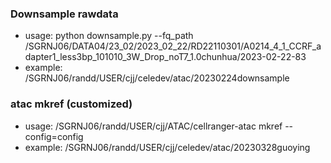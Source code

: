 ### Downsample rawdata
- usage: python downsample.py --fq_path /SGRNJ06/DATA04/23_02/2023_02_22/RD22110301/A0214_4_1_CCRF_adapter1_less3bp_101010_3W_Drop_noT7_1.0chunhua/2023-02-22-83
- example: /SGRNJ06/randd/USER/cjj/celedev/atac/20230224downsample

### atac mkref (customized)
- usage: /SGRNJ06/randd/USER/cjj/ATAC/cellranger-atac mkref --config=config
- example: /SGRNJ06/randd/USER/cjj/celedev/atac/20230328guoying
